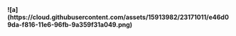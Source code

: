 
<b>
![a](https://cloud.githubusercontent.com/assets/15913982/23171011/e46d09da-f816-11e6-96fb-9a359f31a049.png)
</b>
